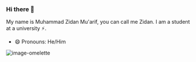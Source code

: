 ### Hi there 👋

My name is Muhammad Zidan Mu'arif, you can call me Zidan. I am a student at a university ⚡.
- 😄 Pronouns: He/Him
<!--
**zidannn24/zidannn24** is a ✨ _special_ ✨ repository because its `README.md` (this file) appears on your GitHub profile.

Here are some ideas to get you started:

- 🔭 I’m currently working on ...
- 🌱 I’m currently learning ...
- 👯 I’m looking to collaborate on ...
- 🤔 I’m looking for help with ...
- 💬 Ask me about ...
- 📫 How to reach me: ...
- 😄 Pronouns: ...
- ⚡ Fun fact: ...
-->

<img src="[assets/images/image-omelette.jpeg](https://i.pinimg.com/originals/8b/35/fe/8b35fef55fba1a201c9c7a11d3ec3d64.gif)https://i.pinimg.com/originals/8b/35/fe/8b35fef55fba1a201c9c7a11d3ec3d64.gif" alt="image-omelette">

